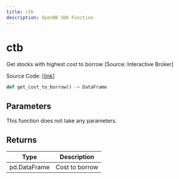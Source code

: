 ```yaml
---
title: ctb
description: OpenBB SDK Function
---
```


# ctb

Get stocks with highest cost to borrow [Source: Interactive Broker]

Source Code: [[link](https://github.com/OpenBB-finance/OpenBBTerminal/tree/main/openbb_terminal/stocks/dark_pool_shorts/ibkr_model.py#L16)]

```python
def get_cost_to_borrow() -> DataFrame
```
## Parameters

This function does not take any parameters.

## Returns

| Type | Description |
| ---- | ----------- |
| pd.DataFrame | Cost to borrow |

